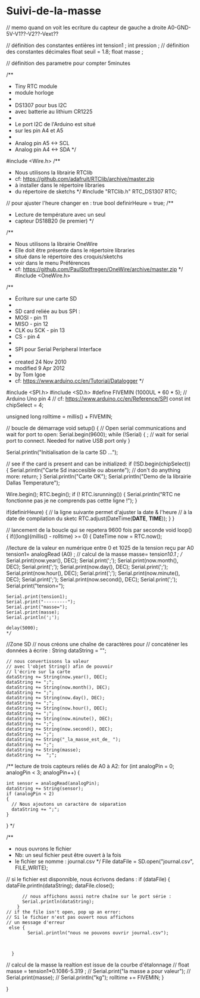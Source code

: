 # Suivi-de-la-masse

// memo quand on voit les ecriture du capteur de gauche a droite A0-GND-5V-V1??-V2??-Vext?? 


// définition des constantes entières
int tension1 ;
int pression ; 
// définition des constantes décimales
float seuil = 1.8;
float masse ; 

// définition des parametre pour compter 5minutes


/**
 * Tiny RTC module
 * module horloge
 *
 * DS1307 pour bus I2C
 * avec batterie au lithium CR1225
 *
 * Le port I2C de l'Arduino est situé
 * sur les pin A4 et A5
 *
 * Analog pin A5 <-> SCL
 * Analog pin A4 <-> SDA
 */

#include <Wire.h>
/**
 * Nous utilisons la librairie RTClib
 * cf: https://github.com/adafruit/RTClib/archive/master.zip
 * à installer dans le répertoire libraries
 * du répertoire de sketchs
 */
#include "RTClib.h"
RTC_DS1307 RTC;

// pour ajuster l'heure changer en : true
bool definirHeure = true;
/**
 * Lecture de température avec un seul
 * capteur DS18B20 (le premier)
 */

/** 
 *  Nous utilisons la librairie OneWire
 *  Elle doit être présente dans le répertoire libraries
 *  situé dans le répertoire des croquis/sketchs
 *  voir dans le menu Préférences
 *  cf: https://github.com/PaulStoffregen/OneWire/archive/master.zip
 */
#include <OneWire.h>

/**
 * Écriture sur une carte SD
 * 
 * SD card reliée au bus SPI :
 * MOSI       - pin 11 
 * MISO       - pin 12
 * CLK ou SCK - pin 13
 * CS         - pin 4
 *
 * SPI pour Serial Peripheral Interface
 * 
 * created  24 Nov 2010
 * modified 9 Apr 2012
 * by Tom Igoe
 * cf: https://www.arduino.cc/en/Tutorial/Datalogger
 */


#include <SPI.h>
#include <SD.h>
#define FIVEMIN (1000UL * 60 * 5);
// Arduino Uno pin 4
// cf: https://www.arduino.cc/en/Reference/SPI
const int chipSelect = 4;

unsigned long rolltime = millis() + FIVEMIN;




// boucle de démarrage
void setup() 
{
 // Open serial communications and wait for port to open:
  Serial.begin(9600);
  while (!Serial) 
  {
    ; // wait for serial port to connect. Needed for native USB port only
  }


  Serial.println("Initialisation de la carte SD ...");

  // see if the card is present and can be initialized:
  if (!SD.begin(chipSelect)) 
  {
    Serial.println("Carte Sd inaccesible ou absente");
    // don't do anything more:
    return;
  }
  Serial.println("Carte OK");
  Serial.println("Demo de la librairie Dallas Temperature");

 
   Wire.begin();
    RTC.begin();
  if (! RTC.isrunning()) 
  {
    Serial.println("RTC ne fonctionne pas  je ne comprends pas cettte ligne !");
  }

  if(definirHeure)
  {
      // la ligne suivante permet d'ajuster la date & l'heure
      // à la date de compilation du sketc
      RTC.adjust(DateTime(__DATE__, __TIME__));
  }
}




// lancement de la boucle qui se repetera 9600 fois par seconde
void loop() 
{
  if((long)(millis() - rolltime) >= 0) 
   {
    DateTime now = RTC.now();
    
//lecture de la valeur en numérique entre 0 et 1025 de la tension reçu par A0
  tension1= analogRead (A0) ;
  // calcul de la masse
  masse= tension1*0.1 ; 
/* 
    Serial.print(now.year(), DEC);
    Serial.print(';');
    Serial.print(now.month(), DEC);
    Serial.print(';');
    Serial.print(now.day(), DEC);
    Serial.print(';');
    Serial.print(now.hour(), DEC);
    Serial.print(';');
    Serial.print(now.minute(), DEC);
    Serial.print(';');
    Serial.print(now.second(), DEC);
    Serial.print(';'); 
    Serial.print("tension=");
    
    Serial.print(tension1);
    Serial.print("---------");
    Serial.print("masse=");
    Serial.print(masse);
    Serial.println(';');
   
    delay(5000);
    */
  //Zone SD
      // nous créons une chaîne de caractères pour
      // concaténer les données à écrire :
    String dataString = "";

    // nous convertissons la valeur 
    // avec l'objet String() afin de pouvoir 
    // l'écrire sur la carte
    dataString += String(now.year(), DEC);
    dataString += ";";
    dataString += String(now.month(), DEC);
    dataString += ";";
    dataString += String(now.day(), DEC);
    dataString += ";";
    dataString += String(now.hour(), DEC);
    dataString += ";";
    dataString += String(now.minute(), DEC);
    dataString += ";";
    dataString += String(now.second(), DEC);
    dataString += ";";
    dataString += String("_la_masse_est_de_ ");
    dataString += ";";    
    dataString += String(masse);
    dataString +=  ";";
      
  /** lecture de trois capteurs reliés de A0 à A2:
  for (int analogPin = 0; analogPin < 3; analogPin++) 
  {

    int sensor = analogRead(analogPin);
    dataString += String(sensor);
    if (analogPin < 2) 
    {
      // Nous ajoutons un caractère de séparation
      dataString += ";";
    }
    
  }
*/

  /**
   * nous ouvrons le fichier
   * Nb: un seul fichier peut être ouvert à la fois
   * le fichier se nomme : journal.csv
   */
  File dataFile = SD.open("journal.csv", FILE_WRITE);

  // si le fichier est disponnible, nous écrivons dedans :
      if (dataFile) 
        {
          dataFile.println(dataString);
          dataFile.close();

          // nous affichons aussi notre chaîne sur le port série :
          Serial.println(dataString);
        }
    // if the file isn't open, pop up an error:
    // Si le fichier n'est pas ouvert nous affichons
    // un message d'erreur
     else {
            Serial.println("nous ne pouvons ouvrir journal.csv");

  

      }

  
  // calcul de la masse la realtion est issue de la courbe d'étalonnage
 // float masse = tension1*0.1086-5.319 ; 
 // Serial.print("la masse a pour valeur");
 // Serial.print(masse);
//  Serial.println("kg");
rolltime += FIVEMIN;
   }
 

                                                  
}
 
